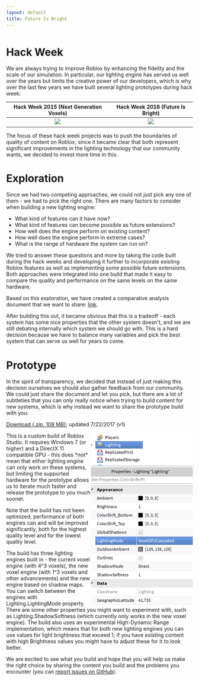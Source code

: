 ```yaml
---
layout: default
title: Future Is Bright
---
```


<p id="countdown" style="align: center; font-size: 48px; visibility: hidden;"></p>

# Hack Week

We are always trying to improve Roblox by enhancing the fidelity and the scale of our simulation. In particular, our lighting engine has served us well over the years but limits the creative power of our developers, which is why over the last few years we have built several lighting prototypes during hack week:

| Hack Week 2015 (Next Generation Voxels) | Hack Week 2016 (Future Is Bright) |
|:-:|:-:|
| [![](https://img.youtube.com/vi/z5TmqDtpwSM/0.jpg)](https://www.youtube.com/watch?v=z5TmqDtpwSM) | [![](https://img.youtube.com/vi/lrvOGqC9ZjQ/0.jpg)](https://www.youtube.com/watch?v=lrvOGqC9ZjQ) |

The focus of these hack week projects was to push the boundaries of quality of content on Roblox; since it became clear that both represent significant improvements in the lighting technology that our community wants, we decided to invest more time in this.

# Exploration

Since we had two competing approaches, we could not just pick any one of them - we had to pick the right one. There are many factors to consider when building a new lighting engine:

* What kind of features can it have now?
* What kind of features can become possible as future extensions?
* How well does the engine perform on existing content?
* How well does the engine perform in extreme cases?
* What is the range of hardware the system can run on?

We tried to answer these questions and more by taking the code built during the hack weeks and developing it further to incorporate existing Roblox features as well as implementing some possible future extensions. Both approaches were integrated into one build that made it easy to compare the quality and performance on the same levels on the same hardware.

Based on this exploration, we have created a comparative analysis document that we want to share: [link](compare).

After building this out, it became obvious that this is a tradeoff - each system has some nice properties that the other system doesn't, and we are still debating internally which system we should go with. This is a hard decision because we have to balance many variables and pick the best system that can serve us well for years to come.

# Prototype

In the spirit of transparency, we decided that instead of just making this decision ourselves we should also gather feedback from our community. We could just share the document and let you pick, but there are a lot of subtleties that you can only really notice when trying to build content for new systems, which is why instead we want to share the prototype build with you:

[Download (.zip, 108 MB)](https://github.com/Roblox/future-is-bright/releases/download/v1/future-is-bright-v1.zip); updated 7/22/2017 (v1)

<img align="right" src="images/mode_switch.png">
This is a custom build of Roblox Studio. It requires Windows 7 (or higher) and a DirectX 11 compatible GPU - this does *not* mean that either lighting engine can only work on these systems, but limiting the supported hardware for the prototype allows us to iterate much faster and release the prototype to you much sooner.

Note that the build has not been optimized; performance of both engines can and will be improved significantly, both for the highest quality level and for the lowest quality level.

The build has three lighting engines built in - the current voxel engine (with 4^3 voxels), the new voxel engine (with 1^3 voxels and other advancements) and the new engine based on shadow maps. You can switch between the engines with Lighting.LightingMode property. There are some other properties you might want to experiment with, such as Lighting.ShadowSoftness (which currently only works in the new voxel engine). The build also uses an experimental High-Dynamic Range implementation, which means that for both new lighting engines you can use values for light brightness that exceed 1; if you have existing content with high Brightness values you might have to adjust these for it to look better.

We are excited to see what you build and hope that you will help us make the right choice by sharing the content you build and the problems you encounter (you can [report issues on GitHub](https://github.com/Roblox/future-is-bright/issues)).

<script>
var countDownDate = new Date("July 22 2017 18:00:00 GMT-0700").getTime();

var interval = setInterval(function() {
  var now = new Date().getTime();
  var distance = countDownDate - now;

  var element = document.getElementById("countdown");

  if (distance < 0) {
    if (interval) {
      clearInterval(interval);

	  element.style.visibility = 'hidden';
    }
  } else {
    var hours = Math.floor(distance / (1000 * 60 * 60));
    var minutes = Math.floor((distance % (1000 * 60 * 60)) / (1000 * 60));
    var seconds = Math.floor((distance % (1000 * 60)) / 1000);

    element.innerHTML = "Prototype available in " + hours + "h " + minutes + "m " + seconds + "s ";
    element.style.visibility = 'visible';
  }
}, 1000);
</script>
